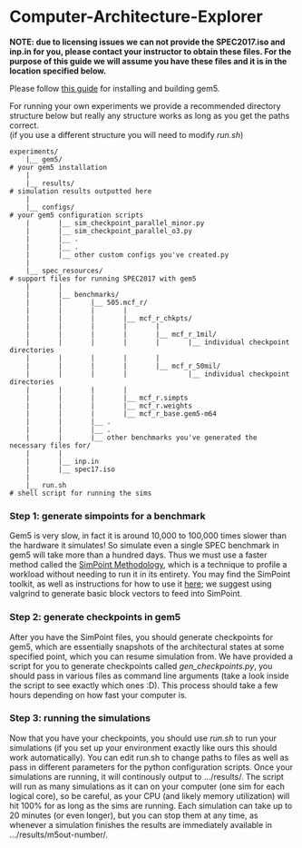 # Computer-Architecture-Explorer
**NOTE: due to licensing issues we can not provide the SPEC2017.iso and inp.in for you, please contact your instructor to obtain these files. For the purpose of this guide we will assume you have these files and it is in the location specified below.**

Please follow [this guide](https://www.gem5.org/documentation/general_docs/building) for installing and building gem5.

For running your own experiments we provide a recommended directory structure below but really any structure works as long as you get the paths correct.\
(if you use a different structure you will need to modify *run.sh*)

```
experiments/
    |__ gem5/                                                                           # your gem5 installation
    |
    |__ results/                                                                        # simulation results outputted here
    |
    |__ configs/                                                                        # your gem5 configuration scripts
    |       |__ sim_checkpoint_parallel_minor.py
    |       |__ sim_checkpoint_parallel_o3.py
    |       |__ .
    |       |__ .
    |       |__ other custom configs you've created.py
    |
    |__ spec_resources/                                                                 # support files for running SPEC2017 with gem5
    |       |
    |       |__ benchmarks/
    |       |       |__ 505.mcf_r/
    |       |       |       |
    |       |       |       |__ mcf_r_chkpts/
    |       |       |       |       |
    |       |       |       |       |__ mcf_r_1mil/
    |       |       |       |       |       |__ individual checkpoint directories
    |       |       |       |       |      
    |       |       |       |       |__ mcf_r_50mil/
    |       |       |       |               |__ individual checkpoint directories
    |       |       |       |       
    |       |       |       |__ mcf_r.simpts
    |       |       |       |__ mcf_r.weights
    |       |       |       |__ mcf_r_base.gem5-m64
    |       |       |__ .
    |       |       |__ .
    |       |       |__ other benchmarks you've generated the necessary files for/
    |       |
    |       |__ inp.in
    |       |__ spec17.iso 
    |
    |__ run.sh                                                                          # shell script for running the sims

```

### Step 1: generate simpoints for a benchmark
Gem5 is very slow, in fact it is around 10,000 to 100,000 times slower than the hardware it simulates! So simulate even a single SPEC benchmark in gem5 will take more than a hundred days. Thus we must use a faster method called the [SimPoint Methodology](https://cseweb.ucsd.edu/~calder/simpoint/), which is a technique to profile a workload without needing to run it in its entirety. You may find the SimPoint toolkit, as well as instructions for how to use it [here](https://cseweb.ucsd.edu/~calder/simpoint/software-release.htm); we suggest using valgrind to generate basic block vectors to feed into SimPoint. 

### Step 2: generate checkpoints in gem5
After you have the SimPoint files, you should generate checkpoints for gem5, which are essentially snapshots of the architectural states at some specified point, which you can resume simulation from. We have provided a script for you to generate checkpoints called *gen_checkpoints.py*, you should pass in various files as command line arguments (take a look inside the script to see exactly which ones :D). This process should take a few hours depending on how fast your computer is.

### Step 3: running the simulations
Now that you have your checkpoints, you should use *run.sh* to run your simulations (if you set up your environment exactly like ours this should work automatically). You can edit run.sh to change paths to files as well as pass in different parameters for the python configuration scripts. Once your simulations are running, it will continously output to .../results/. The script will run as many simulations as it can on your computer (one sim for each logical core), so be careful, as your CPU (and likely memory utilization) will hit 100% for as long as the sims are running. Each simulation can take up to 20 minutes (or even longer), but you can stop them at any time, as whenever a simulation finishes the results are immediately available in .../results/m5out-number/. 


